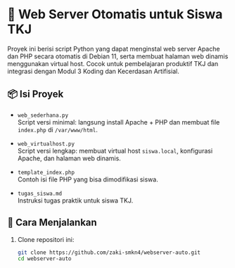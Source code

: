# 🔧 Web Server Otomatis untuk Siswa TKJ

Proyek ini berisi script Python yang dapat menginstal web server Apache dan PHP secara otomatis di Debian 11, serta membuat halaman web dinamis menggunakan virtual host. Cocok untuk pembelajaran produktif TKJ dan integrasi dengan Modul 3 Koding dan Kecerdasan Artifisial.

## 📦 Isi Proyek

- `web_sederhana.py`  
  Script versi minimal: langsung install Apache + PHP dan membuat file `index.php` di `/var/www/html`.

- `web_virtualhost.py`  
  Script versi lengkap: membuat virtual host `siswa.local`, konfigurasi Apache, dan halaman web dinamis.

- `template_index.php`  
  Contoh isi file PHP yang bisa dimodifikasi siswa.

- `tugas_siswa.md`  
  Instruksi tugas praktik untuk siswa TKJ.

## 🚀 Cara Menjalankan

1. Clone repositori ini:
   ```bash
   git clone https://github.com/zaki-smkn4/webserver-auto.git
   cd webserver-auto
